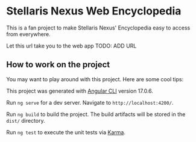 # Stellaris Nexus Web Encyclopedia
This is a fan project to make Stellaris Nexus' Encyclopedia easy to access from everywhere.

Let this url take you to the web app TODO: ADD URL

## How to work on the project
You may want to play around with this project. Here are some cool tips:

This project was generated with [Angular CLI](https://github.com/angular/angular-cli) version 17.0.6.

Run `ng serve` for a dev server. Navigate to `http://localhost:4200/`.

Run `ng build` to build the project. The build artifacts will be stored in the `dist/` directory.

Run `ng test` to execute the unit tests via [Karma](https://karma-runner.github.io).
